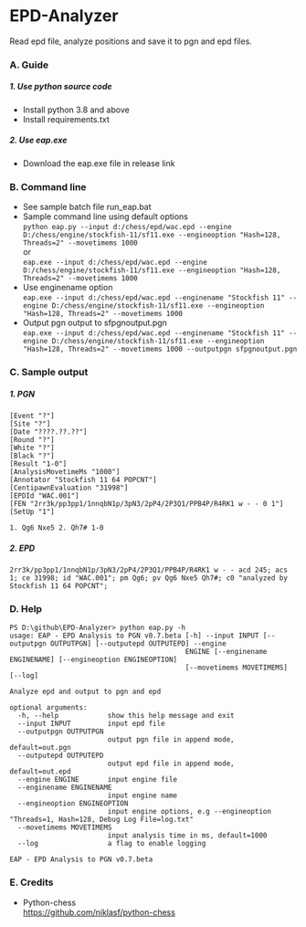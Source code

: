 # EPD-Analyzer
Read epd file, analyze positions and save it to pgn and epd files.

### A. Guide
##### 1. Use python source code
* Install python 3.8 and above
* Install requirements.txt

##### 2. Use eap.exe
* Download the eap.exe file in release link

### B. Command line
* See sample batch file run_eap.bat
* Sample command line using default options  
`python eap.py --input d:/chess/epd/wac.epd --engine D:/chess/engine/stockfish-11/sf11.exe --engineoption "Hash=128, Threads=2" --movetimems 1000`  
or  
`eap.exe --input d:/chess/epd/wac.epd --engine D:/chess/engine/stockfish-11/sf11.exe --engineoption "Hash=128, Threads=2" --movetimems 1000`
* Use enginename option  
`eap.exe --input d:/chess/epd/wac.epd --enginename "Stockfish 11" --engine D:/chess/engine/stockfish-11/sf11.exe --engineoption "Hash=128, Threads=2" --movetimems 1000`
* Output pgn output to sfpgnoutput.pgn  
`eap.exe --input d:/chess/epd/wac.epd --enginename "Stockfish 11" --engine D:/chess/engine/stockfish-11/sf11.exe --engineoption "Hash=128, Threads=2" --movetimems 1000 --outputpgn sfpgnoutput.pgn`

### C. Sample output
##### 1. PGN
```
[Event "?"]
[Site "?"]
[Date "????.??.??"]
[Round "?"]
[White "?"]
[Black "?"]
[Result "1-0"]
[AnalysisMovetimeMs "1000"]
[Annotator "Stockfish 11 64 POPCNT"]
[CentipawnEvaluation "31998"]
[EPDId "WAC.001"]
[FEN "2rr3k/pp3pp1/1nnqbN1p/3pN3/2pP4/2P3Q1/PPB4P/R4RK1 w - - 0 1"]
[SetUp "1"]

1. Qg6 Nxe5 2. Qh7# 1-0
```

##### 2. EPD
`2rr3k/pp3pp1/1nnqbN1p/3pN3/2pP4/2P3Q1/PPB4P/R4RK1 w - - acd 245; acs 1; ce 31998; id "WAC.001"; pm Qg6; pv Qg6 Nxe5 Qh7#; c0 "analyzed by Stockfish 11 64 POPCNT";`


### D. Help
```
PS D:\github\EPD-Analyzer> python eap.py -h
usage: EAP - EPD Analysis to PGN v0.7.beta [-h] --input INPUT [--outputpgn OUTPUTPGN] [--outputepd OUTPUTEPD] --engine
                                           ENGINE [--enginename ENGINENAME] [--engineoption ENGINEOPTION]
                                           [--movetimems MOVETIMEMS] [--log]

Analyze epd and output to pgn and epd

optional arguments:
  -h, --help            show this help message and exit
  --input INPUT         input epd file
  --outputpgn OUTPUTPGN
                        output pgn file in append mode, default=out.pgn
  --outputepd OUTPUTEPD
                        output epd file in append mode, default=out.epd
  --engine ENGINE       input engine file
  --enginename ENGINENAME
                        input engine name
  --engineoption ENGINEOPTION
                        input engine options, e.g --engineoption "Threads=1, Hash=128, Debug Log File=log.txt"
  --movetimems MOVETIMEMS
                        input analysis time in ms, default=1000
  --log                 a flag to enable logging

EAP - EPD Analysis to PGN v0.7.beta
```

### E. Credits
* Python-chess  
https://github.com/niklasf/python-chess
